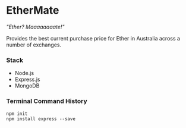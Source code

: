 # EtherMate
_"Ether? Maaaaaaaate!"_

Provides the best current purchase price for Ether in Australia across a number of exchanges.

### Stack
- Node.js
- Express.js
- MongoDB

### Terminal Command History
```
npm init
npm install express --save
```
